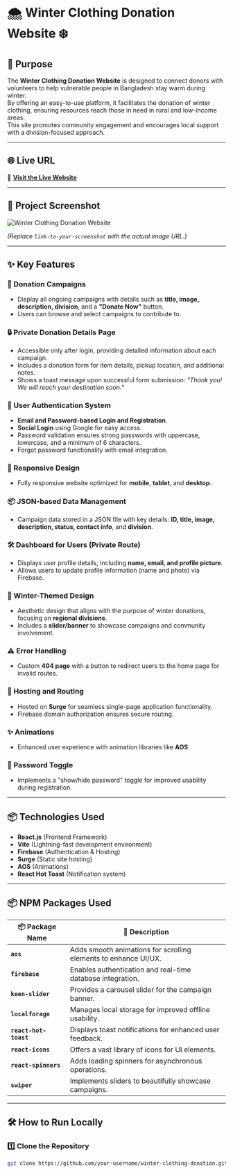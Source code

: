 # 🌨️ Winter Clothing Donation Website ❄️  

## 🌟 Purpose  
The **Winter Clothing Donation Website** is designed to connect donors with volunteers to help vulnerable people in Bangladesh stay warm during winter.  
By offering an easy-to-use platform, it facilitates the donation of winter clothing, ensuring resources reach those in need in rural and low-income areas.  
This site promotes community engagement and encourages local support with a division-focused approach.  

---

## 🌐 Live URL  
🔗 **[Visit the Live Website](http://assignment9-1234.surge.sh)**  

---

## 📸 Project Screenshot  
![Winter Clothing Donation Website](link-to-your-screenshot)  

*(Replace `link-to-your-screenshot` with the actual image URL.)*  

---

## ✨ Key Features  

### 🧥 Donation Campaigns  
- Display all ongoing campaigns with details such as **title, image, description, division**, and a **"Donate Now"** button.  
- Users can browse and select campaigns to contribute to.  

### 🔒 Private Donation Details Page  
- Accessible only after login, providing detailed information about each campaign.  
- Includes a donation form for item details, pickup location, and additional notes.  
- Shows a toast message upon successful form submission: *"Thank you! We will reach your destination soon."*  

### 🔑 User Authentication System  
- **Email and Password-based Login and Registration**.  
- **Social Login** using Google for easy access.  
- Password validation ensures strong passwords with uppercase, lowercase, and a minimum of 6 characters.  
- Forgot password functionality with email integration.  

### 📱 Responsive Design  
- Fully responsive website optimized for **mobile**, **tablet**, and **desktop**.  

### 📦 JSON-based Data Management  
- Campaign data stored in a JSON file with key details: **ID, title, image, description, status, contact info**, and **division**.  

### 🛠️ Dashboard for Users (Private Route)  
- Displays user profile details, including **name, email, and profile picture**.  
- Allows users to update profile information (name and photo) via Firebase.  

### 🎨 Winter-Themed Design  
- Aesthetic design that aligns with the purpose of winter donations, focusing on **regional divisions**.  
- Includes a **slider/banner** to showcase campaigns and community involvement.  

### ⚠️ Error Handling  
- Custom **404 page** with a button to redirect users to the home page for invalid routes.  

### 🚀 Hosting and Routing  
- Hosted on **Surge** for seamless single-page application functionality.  
- Firebase domain authorization ensures secure routing.  

### ✨ Animations  
- Enhanced user experience with animation libraries like **AOS**.  

### 🔐 Password Toggle  
- Implements a "show/hide password" toggle for improved usability during registration.  

---

## 📦 Technologies Used  
- **React.js** (Frontend Framework)  
- **Vite** (Lightning-fast development environment)  
- **Firebase** (Authentication & Hosting)  
- **Surge** (Static site hosting)  
- **AOS** (Animations)  
- **React Hot Toast** (Notification system)  

---

## 📦 NPM Packages Used  

| 📦 **Package Name**       | 🌟 **Description**                                                     |  
|---------------------------|-----------------------------------------------------------------------|  
| **`aos`**                 | Adds smooth animations for scrolling elements to enhance UI/UX.      |  
| **`firebase`**            | Enables authentication and real-time database integration.           |  
| **`keen-slider`**         | Provides a carousel slider for the campaign banner.                  |  
| **`localforage`**         | Manages local storage for improved offline usability.                |  
| **`react-hot-toast`**     | Displays toast notifications for enhanced user feedback.             |  
| **`react-icons`**         | Offers a vast library of icons for UI elements.                      |  
| **`react-spinners`**      | Adds loading spinners for asynchronous operations.                   |  
| **`swiper`**              | Implements sliders to beautifully showcase campaigns.                |  

---

## 🛠 How to Run Locally  

### 1️⃣ Clone the Repository  
```bash
git clone https://github.com/your-username/winter-clothing-donation.git

